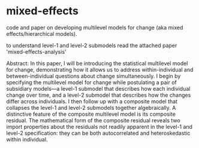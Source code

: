 # mixed-effects
code and paper on developing multilevel models for change (aka mixed effects/hierarchical models).

to understand level-1 and level-2 submodels read the attached paper 'mixed-effects-analysis'

Abstract:
In this paper, I will be introducing the statistical multilevel model for change, demonstrating how it allows us to address within-individual and between-individual questions about change simultaneously. I begin by specifying the multilevel model for change while postulating a pair of subsidiary models—a level-1 submodel that describes how each individual change over time, and a level-2 submodel that describes how the changes differ across individuals. I then follow up with a composite model that collapses the level-1 and level-2 submodels together algebraically. A distinctive feature of the composite multilevel model is its composite residual. The mathematical form of the composite residual reveals two import properties about the residuals not readily apparent in the level-1 and level-2 specification: they can be both autocorrelated and heteroskedastic within individual. 
